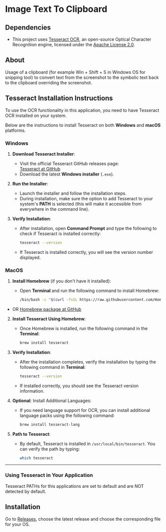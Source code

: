 # Image Text To Clipboard

## Dependencies

- This project uses [Tesseract OCR](https://github.com/tesseract-ocr/tesseract), an open-source Optical Character Recognition engine, licensed under the [Apache License 2.0](https://www.apache.org/licenses/LICENSE-2.0).

## About

Usage of a clipboard (for example Win + Shift + S in Windows OS for snipping tool) to convert text from the screenshot to the symbolic text back to the clipboard overriding the screenshot.

## Tesseract Installation Instructions

To use the OCR functionality in this application, you need to have Tesseract OCR installed on your system. 

Below are the instructions to install Tesseract on both **Windows** and **macOS** platforms.

### Windows

1. **Download Tesseract Installer**:
   - Visit the official Tesseract GitHub releases page:  
     [Tesseract at GitHub](https://github.com/tesseract-ocr/tesseract/releases)
   - Download the latest **Windows installer** (`.exe`).

2. **Run the Installer**:
   - Launch the installer and follow the installation steps.
   - During installation, make sure the option to add Tesseract to your system's **PATH** is selected (this will make it accessible from everywhere in the command line).

3. **Verify Installation**:
   - After installation, open **Command Prompt** and type the following to check if Tesseract is installed correctly:

     ```bash
     tesseract --version
     ```

   - If Tesseract is installed correctly, you will see the version number displayed.

### MacOS

1. **Install Homebrew** (if you don't have it installed):
   - Open **Terminal** and run the following command to install Homebrew:

     ```bash
     /bin/bash -c "$(curl -fsSL https://raw.githubusercontent.com/Homebrew/install/HEAD/install.sh)"
     ```

  - OR [Homebrew package at GitHub](https://github.com/Homebrew/brew/releases)

2. **Install Tesseract Using Homebrew**:
   - Once Homebrew is installed, run the following command in the **Terminal**:

     ```bash
     brew install tesseract
     ```

3. **Verify Installation**:
   - After the installation completes, verify the installation by typing the following command in **Terminal**:

     ```bash
     tesseract --version
     ```

   - If installed correctly, you should see the Tesseract version information.

4. **Optional**: Install Additional Languages:
   - If you need language support for OCR, you can install additional language packs using the following command:

     ```bash
     brew install tesseract-lang
     ```

5. **Path to Tesseract**:
   - By default, Tesseract is installed in `/usr/local/bin/tesseract`. You can verify the path by typing:

     ```bash
     which tesseract
     ```

---

### Using Tesseract in Your Application

Tesseract PATHs for this applications are set to default and are NOT detected by default.


## Installation

Go to <a href="https://github.com/andrii-malakhovtsev/clipboard-image-to-text/releases">Releases</a>, choose the latest release and choose the corresponding file for your OS.
